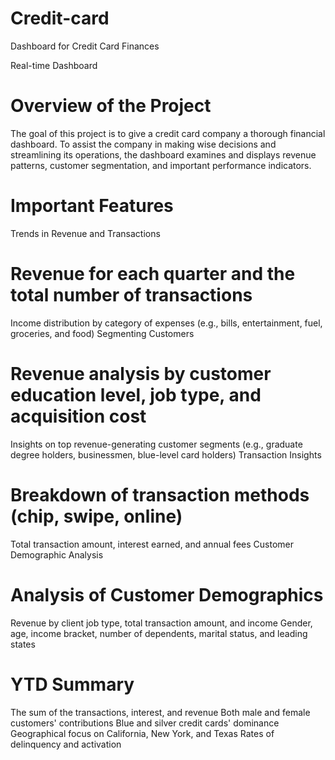 # Credit-card

Dashboard for Credit Card Finances

Real-time Dashboard


# Overview of the Project
The goal of this project is to give a credit card company a thorough financial dashboard. To assist the company in making wise decisions and streamlining its operations, the dashboard examines and displays revenue patterns, customer segmentation, and important performance indicators.

# Important Features
Trends in Revenue and Transactions

# Revenue for each quarter and the total number of transactions
Income distribution by category of expenses (e.g., bills, entertainment, fuel, groceries, and food)
Segmenting Customers

# Revenue analysis by customer education level, job type, and acquisition cost
Insights on top revenue-generating customer segments (e.g., graduate degree holders, businessmen, blue-level card holders)
Transaction Insights

# Breakdown of transaction methods (chip, swipe, online)
Total transaction amount, interest earned, and annual fees
Customer Demographic Analysis

# Analysis of Customer Demographics
Revenue by client job type, total transaction amount, and income
Gender, age, income bracket, number of dependents, marital status, and leading states

# YTD Summary
The sum of the transactions, interest, and revenue
Both male and female customers' contributions
Blue and silver credit cards' dominance
Geographical focus on California, New York, and Texas
Rates of delinquency and activation
